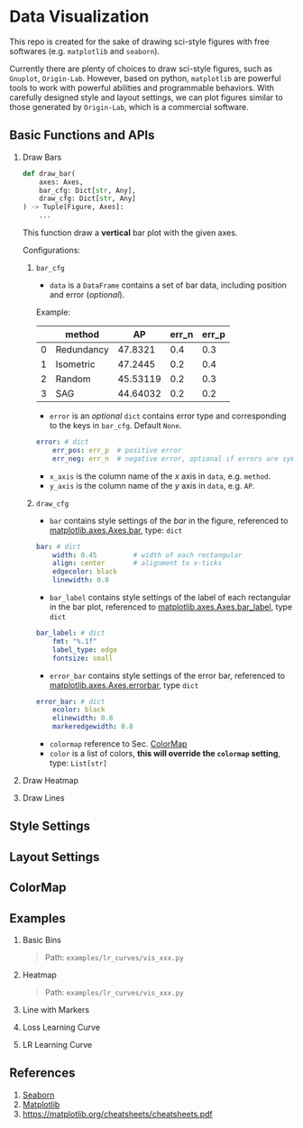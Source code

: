 # Data Visualization

This repo is created for the sake of drawing sci-style figures with free softwares (e.g. `matplotlib` and `seaborn`).

Currently there are plenty of choices to draw sci-style figures, such as `Gnuplot`, `Origin-Lab`. However, based on python, `matplotlib` are powerful tools to work with powerful abilities and programmable behaviors. With carefully designed style and layout settings, we can plot figures similar to those generated by `Origin-Lab`, which is a commercial software.

## Basic Functions and APIs

1. Draw Bars

    ```python
    def draw_bar(
        axes: Axes,
        bar_cfg: Dict[str, Any],
        draw_cfg: Dict[str, Any]
    ) -> Tuple[Figure, Axes]:
        ...
    ```

    This function draw a **vertical** bar plot with the given axes.

    Configurations:
    1. `bar_cfg`
        * `data` is a `DataFrame` contains a set of bar data, including position and error (*optional*).

        Example:

        ||method|AP|err_n|err_p|
        |-|-|-|-|-|
        |0|Redundancy|47.8321|0.4|0.3|
        |1|Isometric|47.2445|0.2|0.4|
        |2|Random|45.53119|0.2|0.3|
        |3|SAG|44.64032|0.2|0.2|

        * `error` is an *optional* `dict` contains error type and corresponding to the keys in `bar_cfg`. Default `None`.

        ```yaml
        error: # dict
            err_pos: err_p  # positive error
            err_neg: err_n  # negative error, optional if errors are symmetric
        ```

        * `x_axis` is the column name of the *x* axis in `data`, e.g. `method`.
        * `y_axis` is the column name of the *y* axis in `data`, e.g. `AP`.

    2. `draw_cfg`
        * `bar` contains style settings of the *bar* in the figure, referenced to [matplotlib.axes.Axes.bar](https://matplotlib.org/stable/api/_as_gen/matplotlib.axes.Axes.bar.html), type: `dict`

        ```yaml
        bar: # dict
            width: 0.45         # width of each rectangular
            align: center       # alignment to x-ticks
            edgecolor: black
            linewidth: 0.8
        ```

        * `bar_label` contains style settings of the label of each rectangular in the bar plot, referenced to [matplotlib.axes.Axes.bar_label](https://matplotlib.org/stable/api/_as_gen/matplotlib.axes.Axes.bar_label.html), type `dict`

        ```yaml
        bar_label: # dict
            fmt: "%.1f"
            label_type: edge
            fontsize: small
        ```

        * `error_bar` contains style settings of the error bar, referenced to [matplotlib.axes.Axes.errorbar](https://matplotlib.org/stable/api/_as_gen/matplotlib.axes.Axes.errorbar.html), type `dict`

        ```yaml
        error_bar: # dict
            ecolor: black
            elinewidth: 0.8
            markeredgewidth: 0.8
        ```

        * `colormap` reference to Sec. [ColorMap](#ColorMap)
        * `color` is a list of colors, **this will override the `colormap` setting**, type: `List[str]`

2. Draw Heatmap

3. Draw Lines

## Style Settings

## Layout Settings

## ColorMap

## Examples

1. Basic Bins

    > Path: `examples/lr_curves/vis_xxx.py`

2. Heatmap

    > Path: `examples/lr_curves/vis_xxx.py`

3. Line with Markers

4. Loss Learning Curve

5. LR Learning Curve

## References

1. [Seaborn](https://seaborn.pydata.org/)
2. [Matplotlib](https://matplotlib.org/)
3. <https://matplotlib.org/cheatsheets/cheatsheets.pdf>
